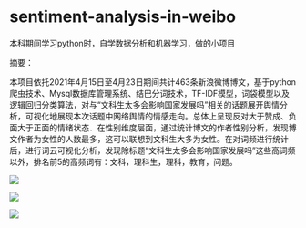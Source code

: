 # sentiment-analysis-in-weibo
本科期间学习python时，自学数据分析和机器学习，做的小项目

摘要：

本项目依托2021年4月15日至4月23日期间共计463条新浪微博博文，基于python爬虫技术、Mysql数据库管理系统、结巴分词技术，TF-IDF模型，词袋模型以及逻辑回归分类算法，对与“文科生太多会影响国家发展吗”相关的话题展开舆情分析，可视化地展现本次话题中网络舆情的情感走向。总体上呈现反对大于赞成、负面大于正面的情绪状态．在性别维度层面，通过统计博文的作者性别分析，发现博文作者为女性的人数最多，这可以联想到文科生大多为女性。在对词频进行统计后，进行词云可视化分析，发现除标题“文科生太多会影响国家发展吗”这些高词频以外，排名前5的高频词有：文科，理科生，理科，教育，问题。

![](C:\Users\陈先生\Desktop\gitspace\新浪微博舆论情感分析的设计与可视化\gender.jpg)

![](C:\Users\陈先生\Desktop\gitspace\新浪微博舆论情感分析的设计与可视化\wordcloud.PNG)

![](C:\Users\陈先生\Desktop\gitspace\新浪微博舆论情感分析的设计与可视化\sentiment.jpg)

